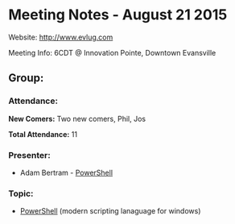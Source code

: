 Meeting Notes - August 21 2015
============================

Website:
http://www.evlug.com

Meeting Info:
6CDT @ Innovation Pointe, Downtown Evansville

Group:
------

### Attendance:

  **New Comers:** Two new comers, Phil, Jos

  **Total Attendance:** 11


### Presenter:

  - Adam Bertram - [PowerShell][1]


### Topic:

  - [PowerShell][1] (modern scripting lanaguage for windows)
  
  
[1]: https://msdn.microsoft.com/en-us/mt173057.aspx
